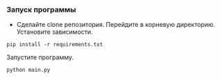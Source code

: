### Запуск программы
* Сделайте clone репозитория. Перейдите в корневую директорию. Установите зависимости.

```shell
pip install -r requirements.txt
```
Запустите программу.

```shell
python main.py
```

